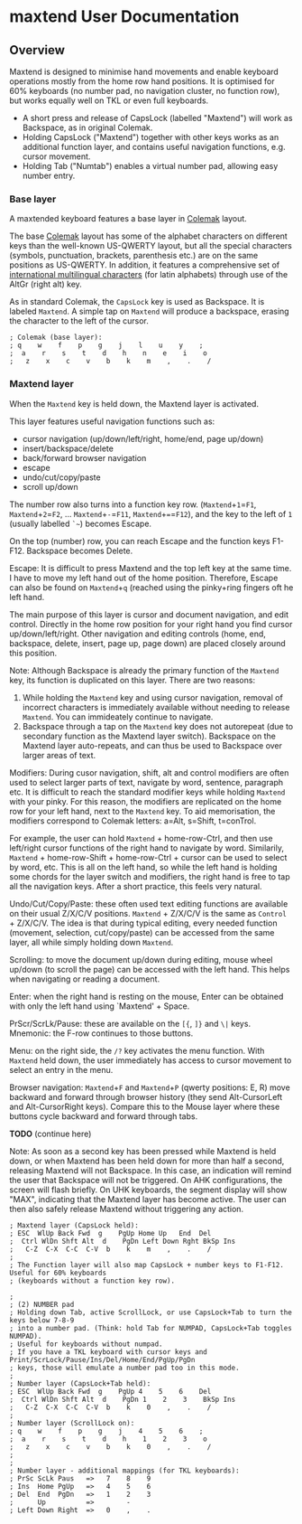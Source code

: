 # maxtend User Documentation

## Overview

Maxtend is designed to minimise hand movements and enable keyboard operations mostly 
from the home row hand positions. It is optimised for 60% keyboards (no number pad, 
no navigation cluster, no function row), but works equally well on TKL or even full
keyboards.

- A short press and release of CapsLock (labelled "Maxtend") will work as Backspace, 
as in original Colemak.
- Holding CapsLock ("Maxtend") together with other keys works as an additional function layer, and 
contains useful navigation functions, e.g. cursor movement.
- Holding Tab ("Numtab") enables a virtual number pad, allowing easy number entry.

### Base layer

A maxtended keyboard features a base layer in [Colemak](https://colemak.com/) layout.

The base [Colemak](https://colemak.com/) layout has some of the alphabet characters on 
different keys than the well-known US-QWERTY layout, but all the special characters 
(symbols, punctuation, brackets, parenthesis etc.) are on the same positions as US-QWERTY. 
In addition, it features a comprehensive set of 
[international multilingual characters](https://colemak.com/Multilingual) 
(for latin alphabets) through use of the AltGr (right alt) key.

As in standard Colemak, the `CapsLock` key is used as Backspace. It is labeled `Maxtend`.
A simple tap on `Maxtend` will produce a backspace, erasing the character to the left of the cursor.

```
; Colemak (base layer):
; q    w    f    p    g    j    l    u    y    ;
;  a    r    s    t    d    h    n    e    i    o
;   z    x    c    v    b    k    m    ,    .    /
```

### Maxtend layer

When the `Maxtend` key is held down, the Maxtend layer is activated.

This layer features useful navigation functions such as:
- cursor navigation (up/down/left/right, home/end, page up/down)
- insert/backspace/delete
- back/forward browser navigation
- escape
- undo/cut/copy/paste
- scroll up/down

The number row also turns into a function key row. (`Maxtend`+`1`=`F1`, `Maxtend`+`2`=`F2`, ... 
`Maxtend`+`-`=`F11`, `Maxtend`+`=`=`F12`), 
and the key to the left of `1` (usually labelled `` `~ ``) becomes Escape.

On the top (number) row, you can reach Escape and the function keys F1-F12. 
Backspace becomes Delete.

Escape: It is difficult to press Maxtend and the top left key at the same time. 
I have to move my left hand out of the home position. Therefore, Escape can also be found 
on `Maxtend`+`q` (reached using the pinky+ring fingers oft he left hand.

The main purpose of this layer is cursor and document navigation, and edit control. 
Directly in the home row position for your right hand you find cursor up/down/left/right. 
Other navigation and editing controls (home, end, backspace, delete, insert, page up, page down) 
are placed closely around this position.

Note: Although Backspace is already the primary function of the `Maxtend` key, its function 
is duplicated on this layer. There are two reasons:
1. While holding the `Maxtend` key and using cursor navigation, removal of incorrect characters 
is immediately available without needing to release `Maxtend`. You can immideately continue to
navigate.
2. Backspace through a tap on the `Maxtend` key does not autorepeat (due to secondary function 
as the Maxtend layer switch). Backspace on the Maxtend layer auto-repeats, and can thus be used 
to Backspace over larger areas of text.

Modifiers: During cusor navigation, shift, alt and control modifiers are often used to select 
larger parts of text, navigate by word, sentence, paragraph etc. It is difficult to reach the 
standard modifier keys while holding `Maxtend` with your pinky. For this reason, the modifiers 
are replicated on the home row for your left hand, next to the `Maxtend` key. To aid memorisation, 
the modifiers correspond to Colemak letters: a=Alt, s=Shift, t=conTrol.

For example, the user can hold `Maxtend` + home-row-Ctrl, and then use left/right cursor functions 
of the right hand to navigate by word. Similarily, `Maxtend` + home-row-Shift + home-row-Ctrl + 
cursor can be used to select by word, etc. This is all on the left hand, so while the left hand 
is holding some chords for the layer switch and modifiers, the right hand is free to tap all the 
navigation keys. After a short practice, this feels very natural.

Undo/Cut/Copy/Paste: these often used text editing functions are available on their usual 
Z/X/C/V positions. `Maxtend` + Z/X/C/V is the same as `Control` + Z/X/C/V. The idea is that 
during typical editing, every needed function (movement, selection, cut/copy/paste) can be 
accessed from the same layer, all while simply holding down `Maxtend`.

Scrolling: to move the document up/down during editing, mouse wheel up/down (to scroll the page) 
can be accessed with the left hand. This helps when navigating or reading a document.

Enter: when the right hand is resting on the mouse, Enter can be obtained with only the 
left hand using `Maxtend' + Space.

PrScr/ScrLk/Pause: these are available on the `[{`, `]}` and  `\|` keys. 
Mnemonic: the F-row continues to those buttons.

Menu: on the right side, the `/?` key activates the menu function. With `Maxtend` held down, 
the user immediately has access to cursor movement to select an entry in the menu.

Browser navigation: `Maxtend`+`F` and `Maxtend`+`P` (qwerty positions: E, R) move backward 
and forward through browser history (they send Alt-CursorLeft and Alt-CursorRight keys). 
Compare this to the Mouse layer where these buttons cycle backward and forward through tabs.

**TODO** (continue here)

Note: As soon as a second key has been pressed while Maxtend is held down, or when Maxtend
has been held down for more than half a second, releasing Maxtend will not Backspace.
In this case, an indication will remind the user that Backspace will not be triggered. 
On AHK configurations, the screen will flash briefly. On UHK keyboards, the segment 
display will show "MAX", indicating that the Maxtend layer has become active. 
The user can then also safely release Maxtend without triggering any action.

```
; Maxtend layer (CapsLock held):
; ESC  WlUp Back Fwd  g    PgUp Home Up   End  Del
;  Ctrl WlDn Shft Alt  d    PgDn Left Down Rght BkSp Ins
;   C-Z  C-X  C-C  C-V  b    k    m    ,    .    /
;
; The Function layer will also map CapsLock + number keys to F1-F12. Useful for 60% keyboards
; (keyboards without a function key row).
```

```
;
; (2) NUMBER pad
; Holding down Tab, active ScrollLock, or use CapsLock+Tab to turn the keys below 7-8-9 
; into a number pad. (Think: hold Tab for NUMPAD, CapsLock+Tab toggles NUMPAD). 
; Useful for keyboards without numpad.
; If you have a TKL keyboard with cursor keys and Print/ScrLock/Pause/Ins/Del/Home/End/PgUp/PgDn
; keys, those will emulate a number pad too in this mode.
;
; Number layer (CapsLock+Tab held):
; ESC  WlUp Back Fwd  g    PgUp 4    5    6    Del
;  Ctrl WlDn Shft Alt  d    PgDn 1    2    3    BkSp Ins
;   C-Z  C-X  C-C  C-V  b    k    0    ,    .    /
;
; Number layer (ScrollLock on):
; q    w    f    p    g    j    4    5    6    ;
;  a    r    s    t    d    h    1    2    3    o
;   z    x    c    v    b    k    0    ,    .    /
; 
;
; Number layer - additional mappings (for TKL keyboards):
; PrSc ScLk Paus   =>   7    8    9
; Ins  Home PgUp   =>   4    5    6
; Del  End  PgDn   =>   1    2    3
;      Up          =>        -
; Left Down Right  =>   0    ,    .

```
